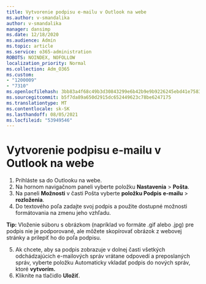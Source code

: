 ```yaml
---
title: Vytvorenie podpisu e-mailu v Outlook na webe
ms.author: v-smandalika
author: v-smandalika
manager: dansimp
ms.date: 12/18/2020
ms.audience: Admin
ms.topic: article
ms.service: o365-administration
ROBOTS: NOINDEX, NOFOLLOW
localization_priority: Normal
ms.collection: Adm_O365
ms.custom:
- "1200009"
- "7310"
ms.openlocfilehash: 3bb83a4f68c49b3d30843299e6b42b9e9b9226245ebd41e75831694b95839c46
ms.sourcegitcommit: b5f7da89a650d2915dc652449623c78be6247175
ms.translationtype: MT
ms.contentlocale: sk-SK
ms.lasthandoff: 08/05/2021
ms.locfileid: "53949546"
---
```

# <a name="create-an-email-signature-in-outlook-on-the-web"></a>Vytvorenie podpisu e-mailu v Outlook na webe

1. Prihláste sa do Outlooku na webe.
2. Na hornom navigačnom paneli vyberte položku **Nastavenia**  >  **Pošta**.
3. Na paneli **Možnosti** v časti Pošta vyberte **položku Podpis** **e-mailu**  >  **rozloženia**.
4. Do textového poľa zadajte svoj podpis a použite dostupné možnosti formátovania na zmenu jeho vzhľadu.

**Tip:** Vloženie súboru s obrázkom (napríklad vo formáte .gif alebo .jpg) pre podpis nie je podporované, ale môžete skopírovať obrázok z webovej stránky a prilepiť ho do poľa podpisu.

5. Ak chcete, aby sa podpis zobrazuje v dolnej časti všetkých odchádzajúcich e-mailových správ vrátane odpovedí a preposlaných správ, vyberte položku Automaticky vkladať podpis do nových správ, ktoré **vytvorím.**
6. Kliknite na tlačidlo **Uložiť**.
